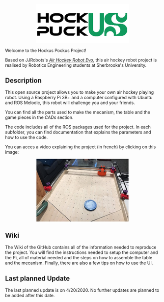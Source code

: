 <p align="center">
    <img src="ui/src/resources/logo_noir.png" width="300">
</p>

Welcome to the Hockus Pockus Project!

Based on JJRobots's [*Air Hockey Robot Evo*](https://www.jjrobots.com/the-open-source-air-hockey-robot/), this air hockey robot project is realised by Robotics Engineering students at Sherbrooke's University.

## Description

This open source project allows you to make your own air hockey playing robot. Using a Raspberry Pi 3B+ and a computer configured with Ubuntu and ROS Melodic, this robot will challenge you and your friends.  

You can find all the parts used to make the mecanism, the table and the game pieces in the *CADs* section. 

The code includes all of the ROS packages used for the project. In each subfolder, you can find documentation that explains the parameters and how to use the code.

You can acces a video explaining the project (in french) by clicking on this image: 

<p align="center">
    <a href="https://www.youtube.com/watch?v=SczSFBfo3R8&feature=youtu.be&fbclid=IwAR1Mr65hEuyLu6EIYQd8B7uak9v7MPMQZfbY0B6iSQGxjJVuwus3ptX8Zc0">
        <img src="CADs/resources/result.png" width="300">
    </a>
</p>

## Wiki

The Wiki of the GitHub contains all of the information needed to reproduce the project. You will find the instructions needed to setup the computer and the Pi, all of material needed and the steps on how to assemble the table and the mecanism. Finally, there are also a few tips on how to use the UI. 

## Last planned Update

The last planned update is on 4/20/2020. No further updates are planned to be added after this date.
